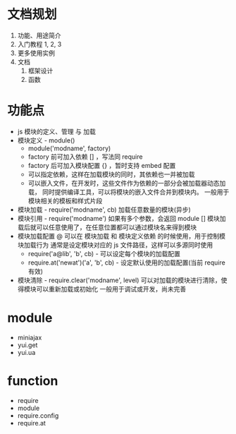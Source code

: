 # 文档规划

1. 功能、用途简介
2. 入门教程 1, 2, 3
3. 更多使用实例
4. 文档
   1. 框架设计
   2. 函数


# 功能点

* js 模块的定义、管理 与 加载
* 模块定义 - module()
   * module('modname', factory)
   * factory 前可加入依赖 [] ，写法同 require
   * factory 后可加入模块配置 {} ，暂时支持 embed 配置
   * 可以指定依赖，这样在加载模块的同时，其依赖也一并被加载
   * 可以嵌入文件，在开发时，这些文件作为依赖的一部分会被加载器动态加载，
     同时提供编译工具，可以将模块的嵌入文件合并到模块内。
     一般用于模块相关的模板和样式片段
* 模块加载 - require('modname', cb)
  加载任意数量的模块(异步)
* 模块引用 - require('modname')
  如果有多个参数，会返回 module []
  模块加载后就可以任意使用了，在任意位置都可以通过模块名来得到模块
* 模块加载配置 @
  可以在 模块加载 和 模块定义依赖 的时候使用，用于控制模块加载行为
  通常是设定模块对应的 js 文件路径，这样可以多源同时使用
  * require('a@lib', 'b', cb) - 可以设定每个模块的加载配置
  * require.at('newat')('a', 'b', cb) - 设定默认使用的加载配置(当前 require 有效)
* 模块清除 - require.clear('modname', level)
  可以对加载的模块进行清除，使得模块可以重新加载或初始化
  一般用于调试或开发，尚未完善


# module

* miniajax
* yui.get
* yui.ua

# function

* require
* module
* require.config
* require.at

